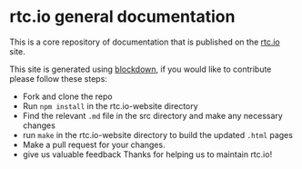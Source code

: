 # rtc.io general documentation

This is a core repository of documentation that is published on the
[rtc.io](http://rtc.io/) site.

This site is generated using [blockdown](https://www.npmjs.org/package/blockdown), if you would like to contribute please follow these steps:

- Fork and clone the repo
- Run `npm install` in the rtc.io-website directory
- Find the relevant `.md` file in the src directory and make any necessary changes
- run `make` in the rtc.io-website directory to build the updated `.html` pages
- Make a pull request for your changes.
- give us valuable feedback 
Thanks for helping us to maintain rtc.io!
